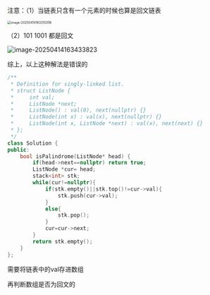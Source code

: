 注意：（1）当链表只含有一个元素的时候也算是回文链表

<img src="E:\076lxl\work\note4c\leetcode\assets\image-20250414163310356.png" alt="image-20250414163310356" style="zoom: 50%;" />

（2）101 1001 都是回文

![image-20250414163433823](E:\076lxl\work\note4c\leetcode\assets\image-20250414163433823.png)

综上，以上这种解法是错误的

```cpp
/**
 * Definition for singly-linked list.
 * struct ListNode {
 *     int val;
 *     ListNode *next;
 *     ListNode() : val(0), next(nullptr) {}
 *     ListNode(int x) : val(x), next(nullptr) {}
 *     ListNode(int x, ListNode *next) : val(x), next(next) {}
 * };
 */
class Solution {
public:
    bool isPalindrome(ListNode* head) {
        if(head->next==nullptr) return true;
        ListNode *cur= head;
        stack<int> stk;
        while(cur!=nullptr){
            if(stk.empty()||stk.top()!=cur->val){
                stk.push(cur->val);
            }
            else{
                stk.pop();
            }
            cur=cur->next;
        }
        return stk.empty();
    }
};
```

需要将链表中的val存进数组

再判断数组是否为回文的

